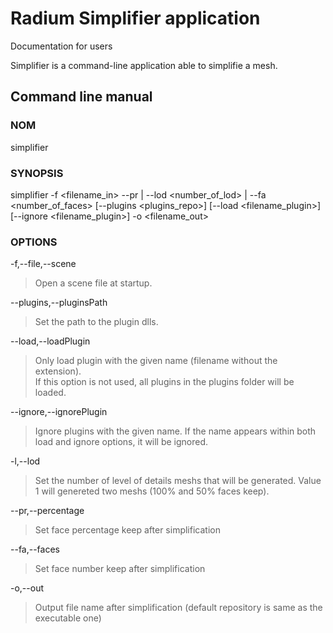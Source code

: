 # Radium Simplifier application

Documentation for users

Simplifier is a command-line application able to simplifie a mesh.


## Command line manual

### NOM
simplifier

### SYNOPSIS
simplifier -f <filename_in> --pr <pourcentage> | --lod <number_of_lod> | --fa <number_of_faces> [--plugins <plugins_repo>] [--load <filename_plugin>] [--ignore <filename_plugin>] -o <filename_out>

### OPTIONS
-f,--file,--scene
>Open a scene file at startup.  

--plugins,--pluginsPath  
>Set the path to the plugin dlls.  

--load,--loadPlugin  
>Only load plugin with the given name (filename without the extension).  
>If this option is not used, all plugins in the plugins folder will be loaded.  

--ignore,--ignorePlugin  
>Ignore plugins with the given name. If the name appears within both load and ignore options, it will be ignored.  

-l,--lod  
>Set the number of level of details meshs that will be generated. Value 1 will genereted two meshs (100% and 50% faces keep).  

--pr,--percentage  
>Set face percentage keep after simplification  

--fa,--faces  
>Set face number keep after simplification

-o,--out
>Output file name after simplification (default repository is same as the executable one)   
            
            
